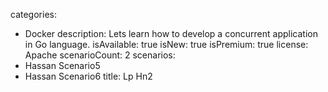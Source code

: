 categories:
  - Docker
description: Lets learn how to develop a concurrent application in Go language.
isAvailable: true
isNew: true
isPremium: true
license: Apache
scenarioCount: 2
scenarios:
  - Hassan Scenario5
  - Hassan Scenario6
title: Lp Hn2